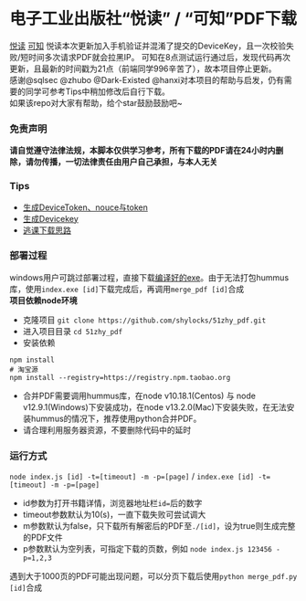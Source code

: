 电子工业出版社“悦读” / “可知”PDF下载
====================
[悦读](https://yd.51zhy.cn/) [可知](https://www.keledge.com/) 
悦读本次更新加入手机验证并混淆了提交的DeviceKey，且一次校验失败/短时间多次请求PDF就会拉黑IP。
可知在8点测试运行通过后，发现代码再次更新，且最新的时间戳为21点（前端同学996辛苦了），故本项目停止更新。  
感谢@sqlsec @zhubo @Dark-Existed @hanxi对本项目的帮助与启发，仍有需要的同学可参考Tips中稍加修改后自行下载。  
如果该repo对大家有帮助，给个star鼓励鼓励吧~  

### 免责声明
**请自觉遵守法律法规，本脚本仅供学习参考，所有下载的PDF请在24小时内删除，请勿传播，一切法律责任由用户自己承担，与本人无关**   

### Tips
* [生成DeviceToken、nouce与token](https://github.com/shylocks/51zhy_pdf/blob/master/turtorial/tutorial.MD) 
* [生成Devicekey](https://github.com/shylocks/51zhy_pdf/blob/master/turtorial/devicekey.MD) 
* [逃课下载思路](https://github.com/shylocks/51zhy_pdf/blob/master/turtorial/download.MD) 

### 部署过程
windows用户可跳过部署过程，直接下载[编译好的exe](https://github.com/shylocks/51zhy_pdf/releases)。由于无法打包hummus库，使用`index.exe [id]`下载完成后，再调用`merge_pdf [id]`合成   
**项目依赖node环境**  
* 克隆项目 `git clone https://github.com/shylocks/51zhy_pdf.git`
* 进入项目目录 `cd 51zhy_pdf`
* 安装依赖
```
npm install
# 淘宝源
npm install --registry=https://registry.npm.taobao.org
```
* 合并PDF需要调用hummus库，在node v10.18.1(Centos) 与 node v12.9.1(Windows)下安装成功，在node v13.2.0(Mac)下安装失败，在无法安装hummus的情况下，推荐使用python合并PDF。  
* 请合理利用服务器资源，不要删除代码中的延时

### 运行方式
`node index.js [id] -t=[timeout] -m -p=[page]` / `index.exe [id] -t=[timeout] -m -p=[page]` 
* id参数为打开书籍详情，浏览器地址栏`id=`后的数字
* timeout参数默认为10(s)，一直下载失败可尝试调大
* m参数默认为false，只下载所有解密后的PDF至`./[id]`，设为true则生成完整的PDF文件
* p参数默认为空列表，可指定下载的页数，例如 `node index.js 123456 -p=1,2,3`
    
遇到大于1000页的PDF可能出现问题，可以分页下载后使用`python merge_pdf.py [id]`合成
